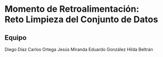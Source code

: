 # Momento de Retroalimentación: Reto Limpieza del Conjunto de Datos

## Equipo
Diego Díaz
Carlos Ortega
Jesús Miranda
Eduardo González
Hilda Beltrán

